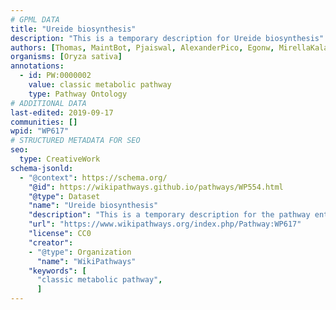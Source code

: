 ```yaml
---
# GPML DATA
title: "Ureide biosynthesis"
description: "This is a temporary description for Ureide biosynthesis"
authors: [Thomas, MaintBot, Pjaiswal, AlexanderPico, Egonw, MirellaKalafati]
organisms: [Oryza sativa]
annotations:
  - id: PW:0000002
    value: classic metabolic pathway
    type: Pathway Ontology
# ADDITIONAL DATA
last-edited: 2019-09-17
communities: []
wpid: "WP617"
# STRUCTURED METADATA FOR SEO
seo:
  type: CreativeWork
schema-jsonld:
  - "@context": https://schema.org/
    "@id": https://wikipathways.github.io/pathways/WP554.html
    "@type": Dataset
    "name": "Ureide biosynthesis"
    "description": "This is a temporary description for the pathway entitled: Ureide biosynthesis"
    "url": "https://www.wikipathways.org/index.php/Pathway:WP617"
    "license": CC0
    "creator":
    - "@type": Organization
      "name": "WikiPathways"
    "keywords": [
      "classic metabolic pathway",
      ]
---
```

